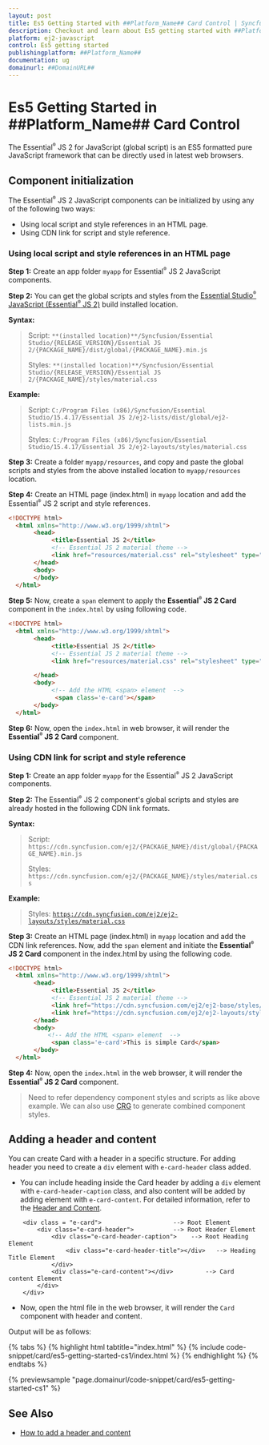 ```yaml
---
layout: post
title: Es5 Getting Started with ##Platform_Name## Card Control | Syncfusion
description: Checkout and learn about Es5 getting started with ##Platform_Name## Card control, it's elements, and more.
platform: ej2-javascript
control: Es5 getting started 
publishingplatform: ##Platform_Name##
documentation: ug
domainurl: ##DomainURL##
---
```


# Es5 Getting Started in ##Platform_Name## Card Control

The Essential<sup style="font-size:70%">&reg;</sup> JS 2 for JavaScript (global script) is an ES5 formatted pure JavaScript framework that can be directly used in latest web browsers.

## Component initialization

The Essential<sup style="font-size:70%">&reg;</sup> JS 2 JavaScript components can be initialized by using any of the following two ways:

* Using local script and style references in an HTML page.
* Using CDN link for script and style reference.

### Using local script and style references in an HTML page

**Step 1:** Create an app folder `myapp` for Essential<sup style="font-size:70%">&reg;</sup> JS 2 JavaScript components.

**Step 2:** You can get the global scripts and styles from the [Essential Studio<sup style="font-size:70%">&reg;</sup> JavaScript (Essential<sup style="font-size:70%">&reg;</sup> JS 2)](https://www.syncfusion.com/downloads/essential-js2) build installed location.

**Syntax:**
> Script: `**(installed location)**/Syncfusion/Essential Studio/{RELEASE_VERSION}/Essential JS 2/{PACKAGE_NAME}/dist/global/{PACKAGE_NAME}.min.js`
>
> Styles: `**(installed location)**/Syncfusion/Essential Studio/{RELEASE_VERSION}/Essential JS 2/{PACKAGE_NAME}/styles/material.css`

**Example:**

> Script: `C:/Program Files (x86)/Syncfusion/Essential Studio/15.4.17/Essential JS 2/ej2-lists/dist/global/ej2-lists.min.js`
>
> Styles: `C:/Program Files (x86)/Syncfusion/Essential Studio/15.4.17/Essential JS 2/ej2-layouts/styles/material.css`

**Step 3:** Create a folder `myapp/resources`, and copy and paste the global scripts and styles from the above installed location to `myapp/resources` location.

**Step 4:** Create an HTML page (index.html) in `myapp` location and add the Essential<sup style="font-size:70%">&reg;</sup> JS 2 script and style references.

```html
<!DOCTYPE html>
  <html xmlns="http://www.w3.org/1999/xhtml">
       <head>
            <title>Essential JS 2</title>
            <!-- Essential JS 2 material theme -->
            <link href="resources/material.css" rel="stylesheet" type="text/css"/>
       </head>
       <body>
       </body>
  </html>
```

**Step 5:** Now, create a `span` element to apply the **Essential<sup style="font-size:70%">&reg;</sup> JS 2 Card** component in the `index.html` by using following code.

```html
<!DOCTYPE html>
  <html xmlns="http://www.w3.org/1999/xhtml">
       <head>
            <title>Essential JS 2</title>
            <!-- Essential JS 2 material theme -->
            <link href="resources/material.css" rel="stylesheet" type="text/css"/>

       </head>
       <body>
            <!-- Add the HTML <span> element  -->
             <span class='e-card'></span>
       </body>
  </html>
```

**Step 6:** Now, open the `index.html` in web browser, it will render the **Essential<sup style="font-size:70%">&reg;</sup> JS 2 Card** component.

### Using CDN link for script and style reference

**Step 1:** Create an app folder `myapp` for the Essential<sup style="font-size:70%">&reg;</sup> JS 2 JavaScript components.

**Step 2:** The Essential<sup style="font-size:70%">&reg;</sup> JS 2 component's global scripts and styles are already hosted in the following CDN link formats.

**Syntax:**
> Script: `https://cdn.syncfusion.com/ej2/{PACKAGE_NAME}/dist/global/{PACKAGE_NAME}.min.js`
>
> Styles: `https://cdn.syncfusion.com/ej2/{PACKAGE_NAME}/styles/material.css`

**Example:**
> Styles: [`https://cdn.syncfusion.com/ej2/ej2-layouts/styles/material.css`](https://cdn.syncfusion.com/ej2/ej2-layouts/styles/material.css)

**Step 3:** Create an HTML page (index.html) in `myapp` location and add the CDN link references. Now, add the `span` element and initiate the **Essential<sup style="font-size:70%">&reg;</sup> JS 2 Card** component in the index.html by using the following code.

```html
<!DOCTYPE html>
  <html xmlns="http://www.w3.org/1999/xhtml">
       <head>
            <title>Essential JS 2</title>
            <!-- Essential JS 2 material theme -->
            <link href="https://cdn.syncfusion.com/ej2/ej2-base/styles/material.css" rel="stylesheet" type="text/css"/>
            <link href="https://cdn.syncfusion.com/ej2/ej2-layouts/styles/material.css" rel="stylesheet" type="text/css"/>
       </head>
       <body>
           <!-- Add the HTML <span> element  -->
            <span class='e-card'>This is simple Card</span>
       </body>
  </html>
```

**Step 4:** Now, open the `index.html` in the web browser, it will render the **Essential<sup style="font-size:70%">&reg;</sup> JS 2 Card** component.

> Need to refer dependency component styles and scripts as like above example. We can also use [CRG](https://crg.syncfusion.com/) to generate combined component styles.

## Adding a header and content

You can create Card with a header in a specific structure. For adding header you need to create a `div` element with `e-card-header` class added.

* You can include heading inside the Card header by adding a `div` element with `e-card-header-caption` class, and also content will be added by adding element with `e-card-content`. For detailed information, refer to the [Header and Content](./header-content).

```
    <div class = "e-card">                    --> Root Element
        <div class="e-card-header">           --> Root Header Element
            <div class="e-card-header-caption">    --> Root Heading Element
                <div class="e-card-header-title"></div>   --> Heading Title Element
            </div>
            <div class="e-card-content"></div>         --> Card content Element
        </div>
    </div>
```

* Now, open the html file in the web browser, it will render the `Card` component with header and content.

Output will be as follows:

{% tabs %}
{% highlight html tabtitle="index.html" %}
{% include code-snippet/card/es5-getting-started-cs1/index.html %}
{% endhighlight %}
{% endtabs %}
        
{% previewsample "page.domainurl/code-snippet/card/es5-getting-started-cs1" %}

## See Also

* [How to add a header and content](./header-content)